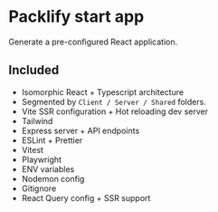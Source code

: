 # Packlify start app
Generate a pre-configured React application.

## Included
- Isomorphic React + Typescript architecture
- Segmented by `Client / Server / Shared` folders.
- Vite SSR configuration + Hot reloading dev server
- Tailwind
- Express server + API endpoints
- ESLint + Prettier
- Vitest
- Playwright
- ENV variables
- Nodemon config
- Gitignore
- React Query config + SSR support
